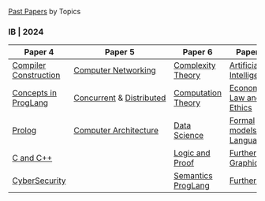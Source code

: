 [Past Papers](https://www.cl.cam.ac.uk/teaching/exams/pastpapers/) by Topics

### IB | 2024

| Paper 4                                             | Paper 5                                                                                   | Paper 6                                                                      | Paper 7                                                   |
| --------------------------------------------------- | ----------------------------------------------------------------------------------------- | ---------------------------------------------------------------------------- | --------------------------------------------------------- |
| [Compiler Construction](./Ref/IBCompiler/Compiler.pdf) | [Computer Networking](./Ref/PastPaper/Networking.pdf)                                        | [Complexity Theory](./Ref/IBComplexityTheory/Complexity.pdf) | [Artificial Intelligence](./Ref/PastPaper/AI.pdf)            |
| [Concepts in ProgLang](./Ref/PastPaper/ConceptsPL.pdf) | [Concurrent](./Ref/PastPaper/Concurrent.pdf) & [Distributed](./Ref/PastPaper/Distributed.pdf) | [Computation Theory](./Ref/IBCompTheory/Comp.pdf)                               | [Economics, Law and Ethics](./Ref/PastPaper/ELE.pdf)         |
| [Prolog](./Ref/IBProlog/Prolog.pdf)                    | [Computer Architecture](./Ref/PastPaper/Arch.pdf)                                            | [Data Science](./Ref/IBDataSci/DataSci.pdf)                                     | [Formal models of Language](./Ref/PastPaper/FormalLang.pdf)  |
| [C and C++](./Ref/PastPaper/c_cpp.pdf)                 |                                                                                           | [Logic and Proof](./Ref/PastPaper/LogicProof.pdf)                               | [Further Graphics](./Ref/IBFGraphics/Further%20Graphics.pdf) |
| [CyberSecurity](./Ref/PastPaper/CyberSec.pdf)       |                                                                                           | [Semantics ProgLang](./Ref/IBSemantics/Semantics.pdf)                           | [Further HCI](./Ref/PastPaper/FHCI.pdf)                      |

